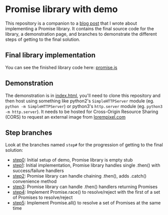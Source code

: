# Promise library with demo

This repository is a companion to a [blog post](http://bkbooth.me/writing-a-javascript-promises-library/)
that I wrote about implementing a Promise library. It contains the final source code for the
library, a demonstration page, and branches to demonstrate the different steps of getting to the
final solution.

## Final library implementation

You can see the finished library code here:
[promise.js](https://github.com/bkbooth/promise/blob/master/js/promise.js)

## Demonstration

The demonstration is in [index.html](https://github.com/bkbooth/promise/blob/master/index.html),
you'll need to clone this repository and then host using something like python2's `SimpleHTTPServer`
module (eg. `python -m SimpleHTTPServer`) or python3's `http.server` module (eg.
`python3 -m http.server`). It needs to be hosted for Cross-Origin Resource Sharing (CORS) to request
an external image from [lorempixel.com](http://lorempixel.com/)

## Step branches

Look at the branches named `step#` for the progression of getting to the final solution:

* [step0](https://github.com/bkbooth/promise/tree/step0):
Initial setup of demo, Promise library is empty stub
* [step1](https://github.com/bkbooth/promise/tree/step1):
Initial implementation, Promise library handles single .then() with success/failure handlers
* [step2](https://github.com/bkbooth/promise/tree/step2):
Promise library can handle chaining .then(), adds .catch() convenience method
* [step3](https://github.com/bkbooth/promise/tree/step3):
Promise library can handle .then() handlers returning Promises
* [step4](https://github.com/bkbooth/promise/tree/step4):
Implement Promise.race() to resolve/reject with the first of a set of Promises to resolve/reject
* [step5](https://github.com/bkbooth/promise/tree/step5):
Implement Promise.all() to resolve a set of Promises at the same time
